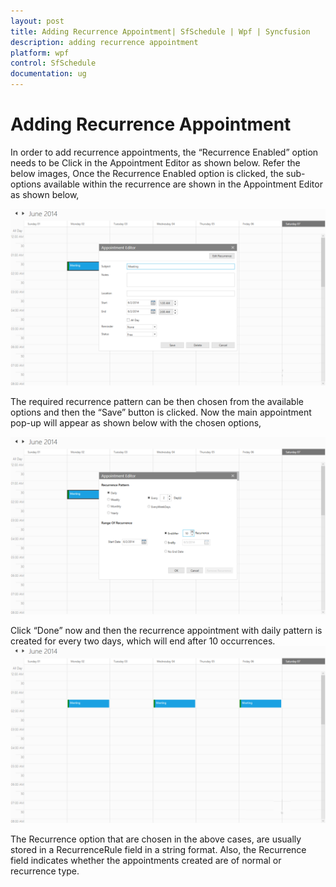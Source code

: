 ```yaml
---
layout: post
title: Adding Recurrence Appointment| SfSchedule | Wpf | Syncfusion
description: adding recurrence appointment
platform: wpf
control: SfSchedule
documentation: ug
---
```


# Adding Recurrence Appointment

In order to add recurrence appointments, the “Recurrence Enabled” option needs to be Click in the Appointment Editor as shown below. Refer the below images, Once the Recurrence Enabled option is clicked, the sub-options available within the recurrence are shown in the Appointment Editor as shown below,


![](Adding-Recurrence-Appointment_images/Adding-Recurrence-Appointment_img1.png)



The required recurrence pattern can be then chosen from the available options and then the “Save” button is clicked. Now the main appointment pop-up will appear as shown below with the chosen options,

![](Adding-Recurrence-Appointment_images/Adding-Recurrence-Appointment_img2.png)



Click “Done” now and then the recurrence appointment with daily pattern is created for every two days, which will end after 10 occurrences.
![](Adding-Recurrence-Appointment_images/Adding-Recurrence-Appointment_img3.png)



The Recurrence option that are chosen in the above cases, are usually stored in a RecurrenceRule field in a string format. Also, the Recurrence field indicates whether the appointments created are of normal or recurrence type. 



